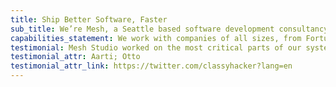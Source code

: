 ```yaml
---
title: Ship Better Software, Faster
sub_title: We’re Mesh, a Seattle based software development consultancy. We help innovative companies ship incredible software products.
capabilities_statement: We work with companies of all sizes, from Fortune 500s to young, venture-funded startups. We build products across several different platforms and languages.
testimonial: Mesh Studio worked on the most critical parts of our system - they refactored and upgraded our servers, led an NCC security audit, and wrote an integration test harness that allowed us to significantly increase developer velocity. Mesh also led a migration to AWS with full Dockerization, CI, Terraform, Loadbalancers, KMS, and much more. Most importantly, they were fast, they were humble and were super responsive and I could always rely on them to answer my calls.
testimonial_attr: Aarti; Otto
testimonial_attr_link: https://twitter.com/classyhacker?lang=en
---
```

